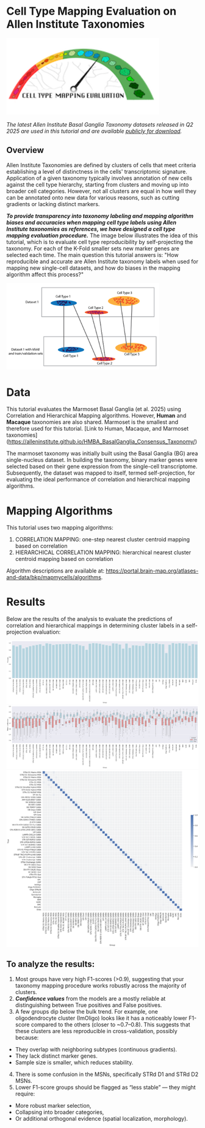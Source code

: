 # Cell Type Mapping Evaluation on Allen Institute Taxonomies

<img src="./markdown_images/cell_tpes_logo.png" width="400">

*The latest Allen Institute Basal Ganglia Taxonomy datasets released in Q2 2025 are used in this tutorial and are available [publicly for download](https://alleninstitute.github.io/HMBA_BasalGanglia_Consensus_Taxonomy).*

## Overview
Allen Institute Taxonomies are defined by clusters of cells that meet criteria establishing a level of distinctness in the cells' transcriptomic signature. Application of a given taxonomy typically involves annotation of new cells against the cell type hierarchy, starting from clusters and moving up into broader cell categories. However, not all clusters are equal in how well they can be annotated onto new data for various reasons, such as cutting gradients or lacking distinct markers.

***To provide transparency into taxonomy labeling and mapping algorithm biases and accuracies when mapping cell type labels using Allen Institute taxonomies as references, we have designed a cell type mapping evaluation procedure.*** The image below illustrates the idea of this tutorial, which is to evaluate cell type reproducibility by self-projecting the taxonomy. For each of the K-Fold smaller sets new marker genes are selected each time. The main question this tutorial answers is: "How reproducible and accurate are Allen Institute taxonomy labels when used for mapping new single-cell datasets, and how do biases in the mapping algorithm affect this process?"

<img src="./markdown_images/cell_type_eval.png" width="400">

# Data
This tutorial evaluates the Marmoset Basal Ganglia (et al. 2025) using Correlation and Hierarchical Mapping algorithms. However, **Human** and **Macaque** taxonomies are also shared. Marmoset is the smallest and therefore used for this tutorial. [Link to Human, Macaque, and Marmoset taxonomies] (https://alleninstitute.github.io/HMBA_BasalGanglia_Consensus_Taxonomy/)

The marmoset taxonomy was initially built using the Basal Ganglia (BG) area single-nucleus dataset. In building the taxonomy, binary marker genes were selected based on their gene expression from the single-cell transcriptome. Subsequently, the dataset was mapped to itself, termed self-projection, for evaluating the ideal performance of correlation and hierarchical mapping algorithms.

# Mapping Algorithms

This tutorial uses two mapping algorithms:
1. CORRELATION MAPPING: one-step nearest cluster centroid mapping based on correlation
2. HIERARCHICAL CORRELATION MAPPING: hierarchical nearest cluster centroid mapping based on correlation

Algorithm descriptions are available at: https://portal.brain-map.org/atlases-and-data/bkp/mapmycells/algorithms.

# Results
Below are the results of the analysis to evaluate the predictions of correlation and hierarchical mappings in determining cluster labels in a self-projection evaluation:

<img src="./markdown_images/hierarchical_Group_figure_1.png">
<img src="./markdown_images/hierarchical_Group_figure_2.png">
<img src="./markdown_images/hierarchical_Group_figure_3.png">

## To analyze the results:
1. Most groups have very high F1-scores (>0.9), suggesting that your taxonomy mapping procedure works robustly across the majority of clusters.
2. ***Confidence values*** from the models are a mostly reliable at distinguishing between True positives and False positives.
3. A few groups dip below the bulk trend. For example, one oligodendrocyte cluster (ImOligo) looks like it has a noticeably lower F1-score compared to the others (closer to ~0.7–0.8).
This suggests that these clusters are less reproducible in cross-validation, possibly because:
- They overlap with neighboring subtypes (continuous gradients).
- They lack distinct marker genes.
- Sample size is smaller, which reduces stability.
4. There is some confusion in the MSNs, specifically STRd D1 and STRd D2 MSNs.
5. Lower F1-score groups should be flagged as “less stable” — they might require:
- More robust marker selection,
- Collapsing into broader categories,
- Or additional orthogonal evidence (spatial localization, morphology).